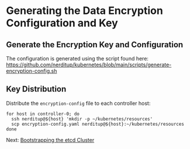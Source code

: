 # Generating the Data Encryption Configuration and Key

## Generate the Encryption Key and Configuration

The configuration is generated using the script found here: 
https://github.com/nerditup/kubernetes/blob/main/scripts/generate-encryption-config.sh

## Key Distribution
Distribute the `encryption-config` file to each controller host:

```
for host in controller-0; do
  ssh nerditup@${host} 'mkdir -p ~/kubernetes/resources'
  scp encryption-config.yaml nerditup@${host}:~/kubernetes/resources
done
```

Next: [Bootstrapping the etcd Cluster](07-bootstrapping-etcd.md)
